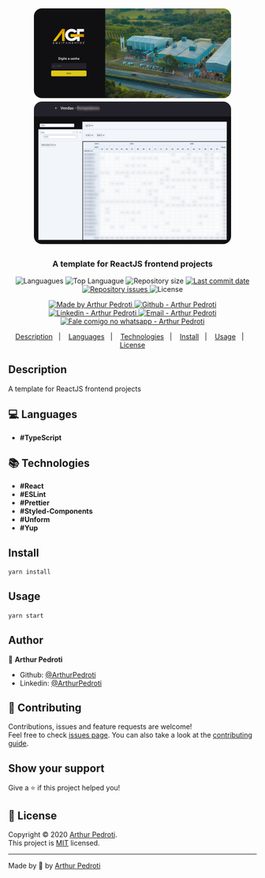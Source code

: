 <h1 align="center">
  <img alt="Template" src="./src/assets/agf-bi-1.PNG" width="400px" style="border-radius:16px;"/>
  <img alt="Template" src="./src/assets/agf-bi-2.PNG" width="400px" style="border-radius:16px;"/>
</h1>

<h3 align="center" >
  A template for ReactJS frontend projects
</h3>

<p align="center">
  <img alt="Languagues" src="https://img.shields.io/github/languages/count/ArthurPedroti/react-frontend-template">
  <img alt="Top Languague" src="https://img.shields.io/github/languages/top/ArthurPedroti/react-frontend-template">
  <img alt="Repository size" src="https://img.shields.io/github/repo-size/ArthurPedroti/react-frontend-template">
  <a href="https://github.com/ArthurPedroti/react-frontend-template/commits/master">
    <img alt="Last commit date" src="https://img.shields.io/github/last-commit/ArthurPedroti/react-frontend-template">
  </a>
   <a href="https://github.com/ArthurPedroti/react-frontend-template/issues">
    <img alt="Repository issues" src="https://img.shields.io/github/issues/ArthurPedroti/react-frontend-template">
  </a>
  <img alt="License" src="https://img.shields.io/github/license/ArthurPedroti/react-frontend-template">
</p>
<p align="center">

  <a href="https://github.com/ArthurPedroti" target="_blank">
    <img alt="Made by Arthur Pedroti" src="https://img.shields.io/badge/made%20by-Arthur_Pedroti-informational">
  </a>
  <a href="https://github.com/ArthurPedroti" target="_blank" >
    <img alt="Github - Arthur Pedroti" src="https://img.shields.io/badge/Github--%23F8952D?style=social&logo=github">
  </a>
  <a href="https://www.linkedin.com/in/arthurpedroti/" target="_blank" >
    <img alt="Linkedin - Arthur Pedroti" src="https://img.shields.io/badge/Linkedin--%23F8952D?style=social&logo=linkedin">
  </a>
  <a href="mailto:arthurpedroti@gmail.com" target="_blank" >
    <img alt="Email - Arthur Pedroti" src="https://img.shields.io/badge/Email--%23F8952D?style=social&logo=gmail">
  </a>
  <a href="https://api.whatsapp.com/send?phone=5519991830454"
        target="_blank" >
    <img alt="Fale comigo no whatsapp - Arthur Pedroti" src="https://img.shields.io/badge/Whatsapp--%23F8952D?style=social&logo=whatsapp">
  </a>

</p>

<p align="center">
  <a href="#Description">Description</a>&nbsp;&nbsp;&nbsp;|&nbsp;&nbsp;&nbsp;
  <a href="#computer-languages">Languages</a>&nbsp;&nbsp;&nbsp;|&nbsp;&nbsp;&nbsp;
  <a href="#books-technologies">Technologies</a>&nbsp;&nbsp;&nbsp;|&nbsp;&nbsp;&nbsp;
  <a href="#install">Install</a>&nbsp;&nbsp;&nbsp;|&nbsp;&nbsp;&nbsp;
  <a href="#books-usage">Usage</a>&nbsp;&nbsp;&nbsp;|&nbsp;&nbsp;&nbsp;
  <a href="#memo-license">License</a>
</p>

## Description

A template for ReactJS frontend projects

## :computer: Languages

- **#TypeScript**

## :books: Technologies

- **#React**
- **#ESLint**
- **#Prettier**
- **#Styled-Components**
- **#Unform**
- **#Yup**

## Install

```sh
yarn install
```

## Usage

```sh
yarn start
```

## Author

👤 **Arthur Pedroti**

* Github: [@ArthurPedroti](https://github.com/ArthurPedroti)
* Linkedin: [@ArthurPedroti](https://www.linkedin.com/in/arthurpedroti)

## 🤝 Contributing

Contributions, issues and feature requests are welcome!<br />Feel free to check [issues page](https://github.com/ArthurPedroit/react-frontend-template/issues). You can also take a look at the [contributing guide](https://github.com/ArthurPedroit/react-frontend-template/blob/master/CONTRIBUTING.md).

## Show your support

Give a ⭐️ if this project helped you!

## 📝 License

Copyright © 2020 [Arthur Pedroti](https://github.com/ArthurPedroti).<br />
This project is [MIT](https://github.com/ArthurPedroit/react-frontend-template/blob/master/LICENSE) licensed.

---

Made by :blue_heart: by [Arthur Pedroti](https://github.com/ArthurPedroti)
